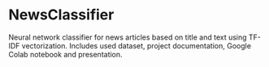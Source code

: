 # NewsClassifier
Neural network classifier for news articles based on title and text using TF-IDF vectorization. Includes used dataset, project documentation, Google Colab notebook and presentation. 
